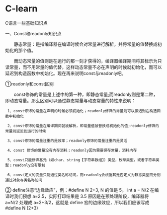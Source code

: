 # C-learn
C语言一些基础知识点

一、Const和readonly知识点

　　静态常量：是指编译器在编译时候会对常量进行解析，并将常量的值替换成初始化的那个值。

　　而动态常量的值则是在运行的那一刻才获得的，编译器编译期间将其标示为只读常量，而不用常量的值代替，这样动态常量不必在声明的时候就初始化，而可以延迟到构造函数中初始化。现在再来说明const与readonly吧。

①readonly和const区别

　　const修饰的常量是上述中的第一种，即静态常量;而readonly则是第二种，即动态常量。那么区别可以通过静态常量与动态常量的特性来说明：

     1、const修饰的常量在声明的时候必须初始化；readonly修饰的常量则可以推迟到在构造函数中初始化

     2、const修饰的常量在编译期间就被解析，即常量值被替换成初始化的值;readonly修饰的常量则延迟到运行的时候

     3、const修饰的常量注重的是效率；readonly修饰的常量注重的是灵活

     4、const 修饰的常量没有内存消耗；readonly因为需要保存常量，消耗内存

     5、const只能修饰基元（如char、string【字符串数组】）类型，枚举类型，或者字符串类型；readonly没有限制

     6、const定义的变量只能通过类名称访问，而readonly会根据其是否定义为静态类型而分别通过对象与类名称访问
     
② define注意“边缘效应”，例：#define N 2+3, N 的值是 5。
     int a = N/2
     在编译时我们预想 a=2.5，实际打印结果是 3.5 原因是在预处理阶段，编译器将 a=N/2 处理成 a=2+3/2，这就是 define 宏的边缘效应，所以我们应该写成 #define N (2+3)
